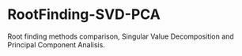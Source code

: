 # RootFinding-SVD-PCA
Root finding methods comparison, Singular Value Decomposition and Principal Component Analisis.
